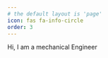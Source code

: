 ```yaml
---
# the default layout is 'page'
icon: fas fa-info-circle
order: 3
---
```


Hi, I am a mechanical Engineer
